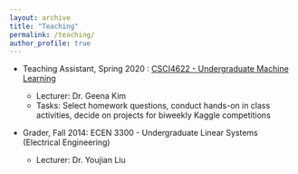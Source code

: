 ```yaml
---
layout: archive
title: "Teaching"
permalink: /teaching/
author_profile: true
---
```


* Teaching Assistant, Spring 2020 : [CSCI4622 - Undergraduate Machine Learning](https://github.com/libphy/CSCI4622-20SP-MachineLearning)
  * Lecturer: Dr. Geena Kim
  * Tasks: Select homework questions, conduct hands-on in class activities, decide on projects for biweekly Kaggle competitions

* Grader, Fall 2014: ECEN 3300 - Undergraduate Linear Systems (Electrical Engineering)
  * Lecturer: Dr. Youjian Liu

